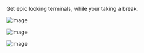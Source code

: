 Get epic looking terminals, while your taking a break.

![image](https://github.com/PythonDominator/Binary/assets/102424561/57bd9b1f-14a1-4f65-921f-dc1b8799d4e1)

![image](https://github.com/PythonDominator/Binary/assets/102424561/4f1c9c5c-a2a3-4b7c-97b0-e75971ccbde9)

![image](https://github.com/PythonDominator/Binary/assets/102424561/cb8a54b1-1164-44ed-8233-a7970cca1df3)

